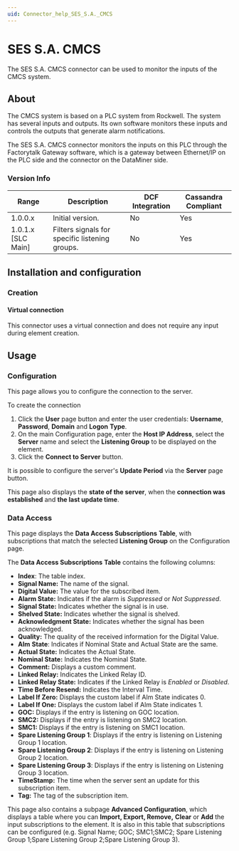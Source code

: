 ```yaml
---
uid: Connector_help_SES_S.A._CMCS
---
```


# SES S.A. CMCS

The SES S.A. CMCS connector can be used to monitor the inputs of the CMCS system.

## About

The CMCS system is based on a PLC system from Rockwell. The system has several inputs and outputs. Its own software monitors these inputs and controls the outputs that generate alarm notifications.

The SES S.A. CMCS connector monitors the inputs on this PLC through the Factorytalk Gateway software, which is a gateway between Ethernet/IP on the PLC side and the connector on the DataMiner side.

### Version Info

| **Range**     | **Description**                                | **DCF Integration** | **Cassandra Compliant** |
|----------------------|------------------------------------------------|---------------------|-------------------------|
| 1.0.0.x              | Initial version.                               | No                  | Yes                     |
| 1.0.1.x \[SLC Main\] | Filters signals for specific listening groups. | No                  | Yes                     |

## Installation and configuration

### Creation

#### Virtual connection

This connector uses a virtual connection and does not require any input during element creation.

## Usage

### Configuration

This page allows you to configure the connection to the server.

To create the connection

1. Click the **User** page button and enter the user credentials: **Username**, **Password**, **Domain** and **Logon** **Type**.
2. On the main Configuration page, enter the **Host IP Address**, select the **Server** name and select the **Listening Group** to be displayed on the element.
3. Click the **Connect to Server** button.

It is possible to configure the server's **Update Period** via the **Server** page button.

This page also displays the **state of the server**, when the **connection was established** and **the last update time**.

### Data Access

This page displays the **Data Access Subscriptions** **Table**, with subscriptions that match the selected **Listening Group** on the Configuration page.

The **Data Access Subscriptions** **Table** contains the following columns:

- **Index**: The table index.
- **Signal Name:** The name of the signal.
- **Digital Value:** The value for the subscribed item.
- **Alarm State:** Indicates if the alarm is *Suppressed* or *Not Suppressed*.
- **Signal State:** Indicates whether the signal is in use.
- **Shelved State:** Indicates whether the signal is shelved.
- **Acknowledgment State:** Indicates whether the signal has been acknowledged.
- **Quality:** The quality of the received information for the Digital Value.
- **Alm** **State**: Indicates if Nominal State and Actual State are the same.
- **Actual State:** Indicates the Actual State.
- **Nominal State:** Indicates the Nominal State.
- **Comment:** Displays a custom comment.
- **Linked Relay:** Indicates the Linked Relay ID.
- **Linked Relay State:** Indicates if the Linked Relay is *Enabled* or *Disabled*.
- **Time Before Resend:** Indicates the Interval Time.
- **Label If Zero:** Displays the custom label if Alm State indicates 0.
- **Label If One:** Displays the custom label if Alm State indicates 1.
- **GOC:** Displays if the entry is listening on GOC location.
- **SMC2:** Displays if the entry is listening on SMC2 location.
- **SMC1:** Displays if the entry is listening on SMC1 location.
- **Spare Listening Group 1**: Displays if the entry is listening on Listening Group 1 location.
- **Spare Listening Group 2**: Displays if the entry is listening on Listening Group 2 location.
- **Spare Listening Group 3**: Displays if the entry is listening on Listening Group 3 location.
- **TimeStamp:** The time when the server sent an update for this subscription item.
- **Tag:** The tag of the subscription item.

This page also contains a subpage **Advanced Configuration**, which displays a table where you can **Import, Export, Remove,** **Clear** or **Add** the input subscriptions to the element. It is also in this table that subscriptions can be configured (e.g. Signal Name; GOC; SMC1;SMC2; Spare Listening Group 1;Spare Listening Group 2;Spare Listening Group 3).
